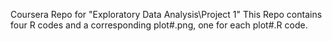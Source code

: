 Coursera Repo for "Exploratory Data Analysis\Project 1"
This Repo contains four R codes and a corresponding plot#.png, one for each plot#.R code.